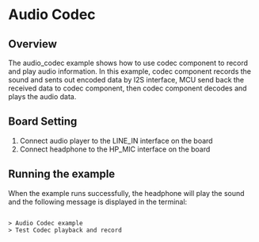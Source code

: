 # Audio Codec
## Overview

The audio_codec example shows how to use codec component to record and play audio information.
In this example, codec component records the sound and sents out encoded data by I2S interface,
MCU send back the received data to codec component, then codec component decodes and plays the audio data.

## Board Setting

1. Connect audio player to the LINE_IN interface on the board
2. Connect headphone to the HP_MIC interface on the board

## Running the example

When the example runs successfully, the headphone will play the sound and the following message is displayed in the terminal:
```

> Audio Codec example
> Test Codec playback and record

```
